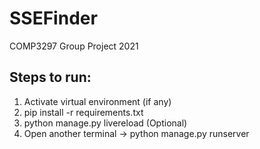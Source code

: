 # SSEFinder
COMP3297 Group Project 2021


## Steps to run:
1. Activate virtual environment (if any)
2. pip install -r requirements.txt
3. python manage.py livereload (Optional)
4. Open another terminal -> python manage.py runserver